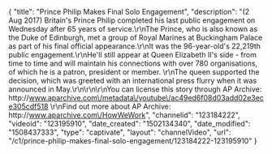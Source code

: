 {
    "title": "Prince Philip Makes Final Solo Engagement",
    "description": "(2 Aug 2017) Britain's Prince Philip completed his last public engagement on Wednesday after 65 years of service.\r\nThe Prince, who is also known as the Duke of Edinburgh, met a group of Royal Marines at Buckingham Palace as part of his final official appearance.\r\nIt was the 96-year-old's 22,219th public engagement.\r\nHe'll still appear at Queen Elizabeth II's side - from time to time and will maintain his connections with over 780 organisations, of which he is a patron, president or member. \r\nThe queen supported the decision, which was greeted with an international press flurry when it was announced in May.\r\n\r\n\r\nYou can license this story through AP Archive: http:\/\/www.aparchive.com\/metadata\/youtube\/ac49ed6f08d03add02e3ece305cdf518 \r\nFind out more about AP Archive: http:\/\/www.aparchive.com\/HowWeWork",
    "channelid": "123184222",
    "videoid": "123195910",
    "date_created": "1502134340",
    "date_modified": "1508437333",
    "type": "captivate",
    "layout": "channelVideo",
    "url": "\/c1\/prince-philip-makes-final-solo-engagement\/123184222-123195910"
}